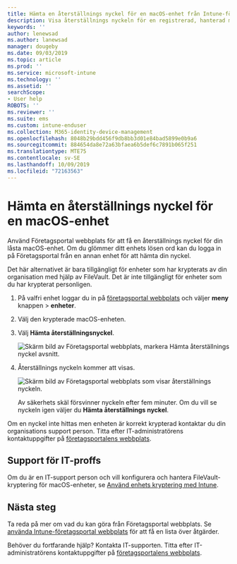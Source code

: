 ```yaml
---
title: Hämta en återställnings nyckel för en macOS-enhet från Intune-företagsportal webbplats
description: Visa återställnings nyckeln för en registrerad, hanterad macOS-enhet.
keywords: ''
author: lenewsad
ms.author: lanewsad
manager: dougeby
ms.date: 09/03/2019
ms.topic: article
ms.prod: ''
ms.service: microsoft-intune
ms.technology: ''
ms.assetid: ''
searchScope:
- User help
ROBOTS: ''
ms.reviewer: ''
ms.suite: ems
ms.custom: intune-enduser
ms.collection: M365-identity-device-management
ms.openlocfilehash: 8048b29bdd456f9db8bb3d01e84bad5899e0b9a6
ms.sourcegitcommit: 884654da8e72a63bfaea6b5def6c7891b065f251
ms.translationtype: MTE75
ms.contentlocale: sv-SE
ms.lasthandoff: 10/09/2019
ms.locfileid: "72163563"
---
```

# <a name="get-a-recovery-key-for-a-macos-device"></a>Hämta en återställnings nyckel för en macOS-enhet

Använd Företagsportal webbplats för att få en återställnings nyckel för din låsta macOS-enhet. Om du glömmer ditt enhets lösen ord kan du logga in på Företagsportal från en annan enhet för att hämta din nyckel.  

Det här alternativet är bara tillgängligt för enheter som har krypterats av din organisation med hjälp av FileVault. Det är inte tillgängligt för enheter som du har krypterat personligen.

1. På valfri enhet loggar du in på [företagsportal webbplats](https://portal.manage.microsoft.com) och väljer **meny** knappen > **enheter**.  
2. Välj den krypterade macOS-enheten.  
3. Välj **Hämta återställningsnyckel**.  

    ![Skärm bild av Företagsportal webbplats, markera Hämta återställnings nyckel avsnitt.](./media/1907-recovery2-cpweb-intune.PNG)  

4. Återställnings nyckeln kommer att visas.

    ![Skärm bild av Företagsportal webbplats som visar återställnings nyckeln.](./media/1907-recovery-cpweb-intune.PNG)  

    Av säkerhets skäl försvinner nyckeln efter fem minuter. Om du vill se nyckeln igen väljer du **Hämta återställnings nyckel**.

Om en nyckel inte hittas men enheten är korrekt krypterad kontaktar du din organisations support person. Titta efter IT-administratörens kontaktuppgifter på [företagsportalens webbplats](https://go.microsoft.com/fwlink/?linkid=2010980).  

## <a name="it-pro-support"></a>Support för IT-proffs

Om du är en IT-support person och vill konfigurera och hantera FileVault-kryptering för macOS-enheter, se [Använd enhets kryptering med Intune](/intune/protect/encrypt-devices).

## <a name="next-steps"></a>Nästa steg

Ta reda på mer om vad du kan göra från Företagsportal webbplats. Se [använda Intune-företagsportal webbplats](using-the-intune-company-portal-website.md) för att få en lista över åtgärder.  

Behöver du fortfarande hjälp? Kontakta IT-supporten. Titta efter IT-administratörens kontaktuppgifter på [företagsportalens webbplats](https://go.microsoft.com/fwlink/?linkid=2010980).  

